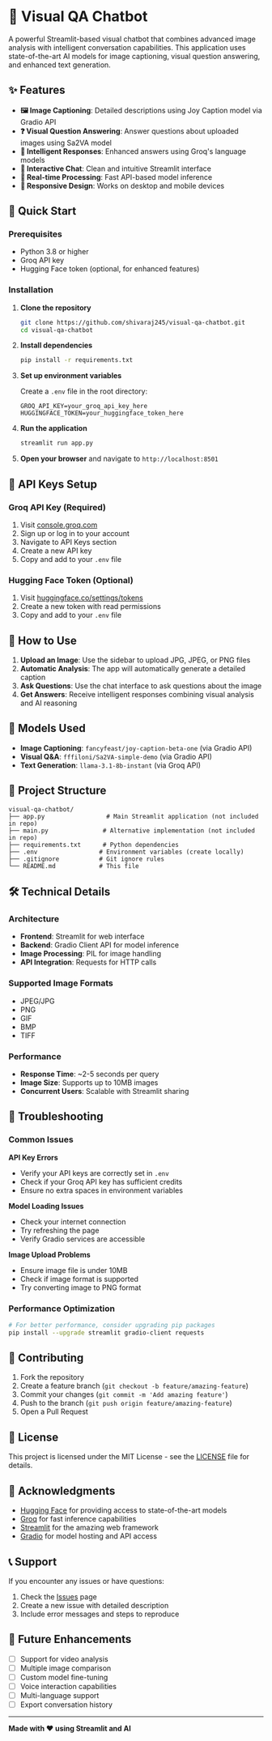 # 🧠 Visual QA Chatbot

A powerful Streamlit-based visual chatbot that combines advanced image analysis with intelligent conversation capabilities. This application uses state-of-the-art AI models for image captioning, visual question answering, and enhanced text generation.

## ✨ Features

- **🖼️ Image Captioning**: Detailed descriptions using Joy Caption model via Gradio API
- **❓ Visual Question Answering**: Answer questions about uploaded images using Sa2VA model
- **🤖 Intelligent Responses**: Enhanced answers using Groq's language models
- **💬 Interactive Chat**: Clean and intuitive Streamlit interface
- **🔄 Real-time Processing**: Fast API-based model inference
- **📱 Responsive Design**: Works on desktop and mobile devices

## 🚀 Quick Start

### Prerequisites

- Python 3.8 or higher
- Groq API key
- Hugging Face token (optional, for enhanced features)

### Installation

1. **Clone the repository**
   ```bash
   git clone https://github.com/shivaraj245/visual-qa-chatbot.git
   cd visual-qa-chatbot
   ```

2. **Install dependencies**
   ```bash
   pip install -r requirements.txt
   ```

3. **Set up environment variables**
   
   Create a `.env` file in the root directory:
   ```env
   GROQ_API_KEY=your_groq_api_key_here
   HUGGINGFACE_TOKEN=your_huggingface_token_here
   ```

4. **Run the application**
   ```bash
   streamlit run app.py
   ```

5. **Open your browser** and navigate to `http://localhost:8501`

## 🔑 API Keys Setup

### Groq API Key (Required)
1. Visit [console.groq.com](https://console.groq.com)
2. Sign up or log in to your account
3. Navigate to API Keys section
4. Create a new API key
5. Copy and add to your `.env` file

### Hugging Face Token (Optional)
1. Visit [huggingface.co/settings/tokens](https://huggingface.co/settings/tokens)
2. Create a new token with read permissions
3. Copy and add to your `.env` file

## 🎯 How to Use

1. **Upload an Image**: Use the sidebar to upload JPG, JPEG, or PNG files
2. **Automatic Analysis**: The app will automatically generate a detailed caption
3. **Ask Questions**: Use the chat interface to ask questions about the image
4. **Get Answers**: Receive intelligent responses combining visual analysis and AI reasoning

## 🤖 Models Used

- **Image Captioning**: `fancyfeast/joy-caption-beta-one` (via Gradio API)
- **Visual Q&A**: `fffiloni/Sa2VA-simple-demo` (via Gradio API)
- **Text Generation**: `llama-3.1-8b-instant` (via Groq API)

## 📁 Project Structure

```
visual-qa-chatbot/
├── app.py                 # Main Streamlit application (not included in repo)
├── main.py               # Alternative implementation (not included in repo)
├── requirements.txt      # Python dependencies
├── .env                 # Environment variables (create locally)
├── .gitignore           # Git ignore rules
└── README.md            # This file
```

## 🛠️ Technical Details

### Architecture
- **Frontend**: Streamlit for web interface
- **Backend**: Gradio Client API for model inference
- **Image Processing**: PIL for image handling
- **API Integration**: Requests for HTTP calls

### Supported Image Formats
- JPEG/JPG
- PNG
- GIF
- BMP
- TIFF

### Performance
- **Response Time**: ~2-5 seconds per query
- **Image Size**: Supports up to 10MB images
- **Concurrent Users**: Scalable with Streamlit sharing

## 🔧 Troubleshooting

### Common Issues

**API Key Errors**
- Verify your API keys are correctly set in `.env`
- Check if your Groq API key has sufficient credits
- Ensure no extra spaces in environment variables

**Model Loading Issues**
- Check your internet connection
- Try refreshing the page
- Verify Gradio services are accessible

**Image Upload Problems**
- Ensure image file is under 10MB
- Check if image format is supported
- Try converting image to PNG format

### Performance Optimization
```bash
# For better performance, consider upgrading pip packages
pip install --upgrade streamlit gradio-client requests
```

## 🤝 Contributing

1. Fork the repository
2. Create a feature branch (`git checkout -b feature/amazing-feature`)
3. Commit your changes (`git commit -m 'Add amazing feature'`)
4. Push to the branch (`git push origin feature/amazing-feature`)
5. Open a Pull Request

## 📄 License

This project is licensed under the MIT License - see the [LICENSE](LICENSE) file for details.

## 🙏 Acknowledgments

- [Hugging Face](https://huggingface.co/) for providing access to state-of-the-art models
- [Groq](https://groq.com/) for fast inference capabilities
- [Streamlit](https://streamlit.io/) for the amazing web framework
- [Gradio](https://gradio.app/) for model hosting and API access

## 📞 Support

If you encounter any issues or have questions:

1. Check the [Issues](https://github.com/shivaraj245/visual-qa-chatbot/issues) page
2. Create a new issue with detailed description
3. Include error messages and steps to reproduce

## 🚀 Future Enhancements

- [ ] Support for video analysis
- [ ] Multiple image comparison
- [ ] Custom model fine-tuning
- [ ] Voice interaction capabilities
- [ ] Multi-language support
- [ ] Export conversation history

---

**Made with ❤️ using Streamlit and AI**
